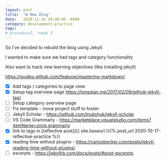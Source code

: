 ```yaml
---
layout: post
title:  "A New Blog"
date:   2020-11-16 19:40:05 -0500
category: development-practice
tags: 
# procedural, "week 1"
---
```


So I've decided to rebuild the blog using Jekyll.

I wanted to make sure we had tags and category functionality

Also want to track new learning objectives (like installing jekyll)

https://guides.github.com/features/mastering-markdown/

- [x] Add tags / categories to page view
- [x] Setup tag overview page
      https://longqian.me/2017/02/09/github-jekyll-tag/
- [ ] Setup category overview page
- [ ] Fix template - move project stuff to footer
- [ ] Jekyll Scholar - https://github.com/inukshuk/jekyll-scholar
- [ ] VS Code Grammarly - https://marketplace.visualstudio.com/items?itemName=znck.grammarly
- [x] link to tags in [reflective post]({{ site.baseurl }}{% post_url 2020-10-17-reflective-practice %})
- [x] reading time without plugins - https://carlosbecker.com/posts/jekyll-reading-time-without-plugins/
- [ ] excerpts - https://jekyllrb.com/docs/posts/#post-excerpts